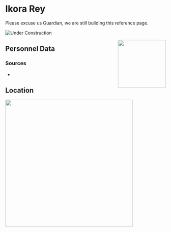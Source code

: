 # Ikora Rey

Please excuse us Guardian, we are still building this reference page.

![Under Construction](https://ras117mike.github.io/Destiny2/images/general/under_construction.png)

<img align="right" src="https://ras117mike.github.io/Destiny2/images/vendors/ikora_rey.png" width="150">

## Personnel Data


### Sources
*

## Location


<img src="https://ras117mike.github.io/Destiny2/images/maps/ikora_rey_location.jpg" width="400">
